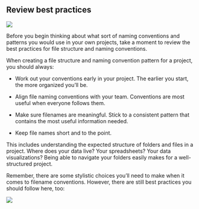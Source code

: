 
## Review best practices

![](https://d3c33hcgiwev3.cloudfront.net/imageAssetProxy.v1/D_w9YrY-QNa8PWK2PmDW6g_b8b9c2559de24ddc9ce059766c5ff7b6_line-y.png?expiry=1628208000000&hmac=76Of2RW4hj3Xn-DqchJ3X_vfbMXngDuZfc6iuVYa5H0)

Before you begin thinking about what sort of naming conventions and patterns you would use in your own projects, take a moment to review the best practices for file structure and naming conventions. 

When creating a file structure and naming convention pattern for a project, you should always:

-   Work out your conventions early in your project. The earlier you start, the more organized you’ll be. 
    
-   Align file naming conventions with your team. Conventions are most useful when everyone follows them.
    
-   Make sure filenames are meaningful. Stick to a consistent pattern that contains the most useful information needed.
    
-   Keep file names short and to the point.
    

This includes understanding the expected structure of folders and files in a project. Where does your data live? Your spreadsheets? Your data visualizations? Being able to navigate your folders easily makes for a well-structured project. 

Remember, there are some stylistic choices you’ll need to make when it comes to filename conventions. However, there are still best practices you should follow here, too:

![](https://i.imgur.com/cvi1rfX.png)
